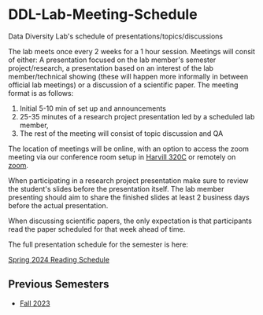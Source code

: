 # DDL-Lab-Meeting-Schedule

Data Diversity Lab's schedule of presentations/topics/discussions

The lab meets once every 2 weeks for a 1 hour session. Meetings will consit of either: A presentation focused on the lab member's semester project/research, a presentation based on an interest of the lab member/technical showing (these will happen more informally in between official lab meetings) or a discussion of a scientific paper. 
The meeting format is as follows: 
1. Initial 5-10 min of set up and announcements
2. 25-35 minutes of a research project presentation led by a scheduled lab member,
3. The rest of the meeting will consist of topic discussion and QA
   
The location of meetings will be online, with an option to access the zoom meeting via our conference room setup in [Harvill 320C](https://interactivefloorplans.arizona.edu/76/0320C) or remotely on [zoom](https://arizona.zoom.us/my/hecdaniel).

When participating in a research project presentation make sure to review the student's slides before the presentation itself. The lab member presenting should aim to share the finished slides at least 2 business days before the actual presentation.

When discussing scientific papers, the only expectation is that participants read the paper scheduled for that week ahead of time.

The full presentation schedule for the semester is here:

[Spring 2024 Reading Schedule](https://github.com/clulab/nlp-reading-group/wiki/Fall-2023-Reading-Schedule)

## Previous Semesters

* [Fall 2023]()

